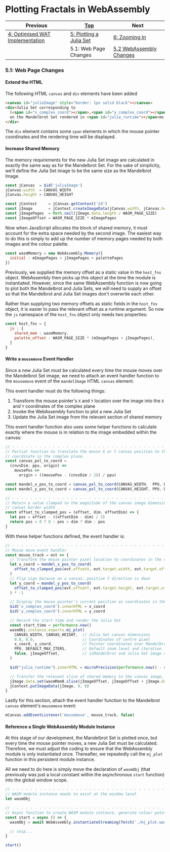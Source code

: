 # Plotting Fractals in WebAssembly

| Previous | [Top](/chriswhealy/plotting-fractals-in-webassembly) | Next
|---|---|---
| [4: Optimised WAT Implementation](/chriswhealy/FractalWASM/04%20WAT%20Optimised%20Implementation/) | [5: Plotting a Julia Set](/chriswhealy/FractalWASM/05%20MB%20Julia%20Set/) | [6: Zooming In](/chriswhealy/FractalWASM/06%20Zoom%20Image/)
| | 5.1: Web Page Changes | [5.2 WebAssembly Changes](/chriswhealy/FractalWASM/05%20MB%20Julia%20Set/02/)

### 5.1: Web Page Changes

#### Extend the HTML

The following HTML `canvas` and `div` elements have been added

```html
<canvas id="juliaImage" style="border: 1px solid black"></canvas>
<div>Julia Set corresponding to
  (<span id="x_complex_coord"></span>,<span id="y_complex_coord"></span>)
  on the Mandelbrot Set rendered in <span id="julia_runtime"></span>ms
</div>
```

The `div` element contains some `span` elements in which the mouse pointer coordinates and the rendering time will be displayed.

#### Increase Shared Memory

The memory requirements for the new Julia Set image are calculated in exactly the same way as for the Mandelbrot Set.
For the sake of simplicity, we'll define the Julia Set image to be the same size as the Mandelbrot Image.

```javascript
const jCanvas  = $id('juliaImage')
jCanvas.width  = CANVAS_WIDTH
jCanvas.height = CANVAS_HEIGHT

const jContext     = jCanvas.getContext('2d')
const jImage       = jContext.createImageData(jCanvas.width, jCanvas.height)
const jImagePages  = Math.ceil(jImage.data.length / WASM_PAGE_SIZE)
const jImageOffset = WASM_PAGE_SIZE * mImagePages
```

Now when JavaScript allocates the block of shared memory, it must account for the extra space needed by the second image.
The easiest way to do this is simply to add up the number of memory pages needed by both images and the colour palette.

```javascript
const wasmMemory = new WebAssembly.Memory({
  initial : mImagePages + jImagePages + palettePages
})
```

Previously, we supplied the memory offset as a static value in the `host_fns` object.
WebAssembly then picks up this object at the time the module is instantiated.
However, since the same WebAssembly function is now going to plot both the Mandelbrot and Julia Sets, we will need to supply an offset so that the Mandelbrot and Julia Set images don't overwrite each other.

Rather than supplying two memory offsets as static fields in the `host_fns` object, it is easier to pass the relevant offset as a runtime argument.
So now the `js` namespace of the `host_fns` object only needs two properties:

```javascript
const host_fns = {
  js : {
    shared_mem : wasmMemory,
    palette_offset : WASM_PAGE_SIZE * (mImagePages + jImagePages),
  }
}
```

#### Write a `mousemove` Event Handler

Since a new Julia Set must be calculated every time the mouse moves over the Mandelbrot Set image, we need to attach an event handler function to the `mousemove` event of the `mandelImage` HTML `canvas` element.

This event handler must do the following things:

1. Transform the mouse pointer's `X` and `Y` location over the image into the `X` and `Y` coordinates of the complex plane
1. Invoke the WebAssembly function to plot a new Julia Set
1. Update the Julia Set image from the relevant section of shared memory

This event handler function also uses some helper functions to calculate exactly where the mouse is in relation to the image embedded within the canvas:

```javascript
// - - - - - - - - - - - - - - - - - - - - - - - - - - - - - - - - - - - - - - - - - - - - - - - -
// Partial function to translate the mouse X or Y canvas position to the corresponding X or Y
// coordinate in the complex plane.
const canvas_pxl_to_coord =
  (cnvsDim, ppu, origin) =>
    mousePos =>
      origin + ((mousePos - (cnvsDim / 2)) / ppu)

const mandel_x_pos_to_coord = canvas_pxl_to_coord(CANVAS_WIDTH,  PPU, DEFAULT_X_ORIGIN)
const mandel_y_pos_to_coord = canvas_pxl_to_coord(CANVAS_HEIGHT, PPU, DEFAULT_Y_ORIGIN)

// - - - - - - - - - - - - - - - - - - - - - - - - - - - - - - - - - - - - - - - - - - - - - - - -
// Return a value clamped to the magnitude of the canvas image dimension accounting also for the
// canvas border width
const offset_to_clamped_pos = (offset, dim, offsetDim) => {
  let pos = offset - ((offsetDim - dim) / 2)
  return pos < 0 ? 0 : pos > dim ? dim : pos
}
```

With these helper functions defined, the event handler is:

```javascript
// - - - - - - - - - - - - - - - - - - - - - - - - - - - - - - - - - - - - - - - - - - - - - - - -
// Mouse move event handler
const mouse_track = evt => {
  // Transform the mouse pointer pixel location to coordinates in the complex plane
  let x_coord = mandel_x_pos_to_coord(
    offset_to_clamped_pos(evt.offsetX, evt.target.width, evt.target.offsetWidth)
  )
  // Flip sign because on a canvas, positive Y direction is down
  let y_coord = mandel_y_pos_to_coord(
    offset_to_clamped_pos(evt.offsetY, evt.target.height, evt.target.offsetHeight)
  ) * -1

  // Display the mouse pointer's current position as coordinates in the complex plane
  $id('x_complex_coord').innerHTML = x_coord
  $id('y_complex_coord').innerHTML = y_coord

  // Record the start time and render the Julia Set
  const start_time = performance.now()
  wasmObj.instance.exports.mj_plot(
    CANVAS_WIDTH, CANVAS_HEIGHT,  // Julia Set canvas dimensions
    0.0, 0.0,                     // Coordinates of centre pixel
    x_coord, y_coord,             // Pointer coordinates over Mandelbrot Set
    PPU, DEFAULT_MAX_ITERS,       // Default zoom level and iteration limit
    false, jImageOffset,          // isMandelbrot and Julia Set image data offset
  )

  $id("julia_runtime").innerHTML = microPrecision(performance.now() - start_time)

  // Transfer the relevant slice of shared memory to the canvas image, then display it
  jImage.data.set(wasmMem8.slice(jImageOffset, jImageOffset + jImage.data.length))
  jContext.putImageData(jImage, 0, 0)
}
```

Lastly for this section, attach the event handler function to the Mandelbrot `canvas` element's `mousemove` event:

```javascript
mCanvas.addEventListener('mousemove', mouse_track, false)
```

#### Reference a Single WebAssembly Module Instance

At this stage of our development, the Mandelbrot Set is plotted once, but every time the mouse pointer moves, a new Julia Set must be calculated.
Therefore, we must adjust the coding to ensure that the WebAssembly module is only instantiated once.
Thereafter, we repeatedly call the `mj_plot` function in this persistent module instance.

All we need to do here is simply move the declaration of `wasmObj` (that previously was just a local constant within the asynchronous `start` function) into the global window scope.

```javascript
// - - - - - - - - - - - - - - - - - - - - - - - - - - - - - - - - - - - - - - - - - - - - - - - -
// WASM module instance needs to exist at the window level
let wasmObj

// - - - - - - - - - - - - - - - - - - - - - - - - - - - - - - - - - - - - - - - - - - - - - - - -
// Async function to create WASM module instance, generate colour palette and plot Mandelbrot Set
const start = async () => {
  wasmObj = await WebAssembly.instantiateStreaming(fetch('./mj_plot.wasm'), host_fns)

  // snip...
}

start()
```
